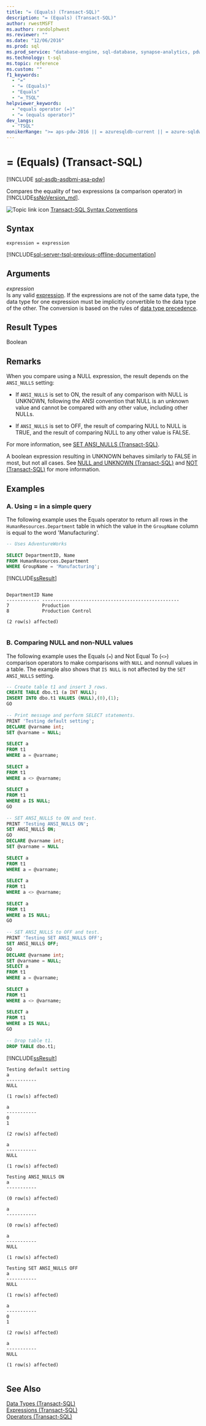 ```yaml
---
title: "= (Equals) (Transact-SQL)"
description: "= (Equals) (Transact-SQL)"
author: rwestMSFT
ms.author: randolphwest
ms.reviewer: ""
ms.date: "12/06/2016"
ms.prod: sql
ms.prod_service: "database-engine, sql-database, synapse-analytics, pdw"
ms.technology: t-sql
ms.topic: reference
ms.custom: ""
f1_keywords:
  - "="
  - "= (Equals)"
  - "Equals"
  - "=_TSQL"
helpviewer_keywords:
  - "equals operator (=)"
  - "= (equals operator)"
dev_langs:
  - "TSQL"
monikerRange: ">= aps-pdw-2016 || = azuresqldb-current || = azure-sqldw-latest || >= sql-server-2016 || >= sql-server-linux-2017 || = azuresqldb-mi-current"
---
```


# = (Equals) (Transact-SQL)

[!INCLUDE [sql-asdb-asdbmi-asa-pdw](../../includes/applies-to-version/sql-asdb-asdbmi-asa-pdw.md)]

Compares the equality of two expressions (a comparison operator) in [!INCLUDE[ssNoVersion_md](../../includes/ssnoversion-md.md)].  
  
![Topic link icon](../../database-engine/configure-windows/media/topic-link.gif "Topic link icon") [Transact-SQL Syntax Conventions](../../t-sql/language-elements/transact-sql-syntax-conventions-transact-sql.md)  
  
## Syntax  
  
```syntaxsql  
expression = expression  
```  
  
[!INCLUDE[sql-server-tsql-previous-offline-documentation](../../includes/sql-server-tsql-previous-offline-documentation.md)]

## Arguments
 *expression*  
 Is any valid [expression](../../t-sql/language-elements/expressions-transact-sql.md). If the expressions are not of the same data type, the data type for one expression must be implicitly convertible to the data type of the other. The conversion is based on the rules of [data type precedence](../../t-sql/data-types/data-type-precedence-transact-sql.md).  
  
## Result Types  
 Boolean  
  
## Remarks  
 When you compare using a NULL expression, the result depends on the `ANSI_NULLS` setting:  
  
-   If `ANSI_NULLS` is set to ON, the result of any comparison with NULL is UNKNOWN, following the ANSI convention that NULL is an unknown value and cannot be compared with any other value, including other NULLs.  
  
-   If `ANSI_NULLS` is set to OFF, the result of comparing NULL to NULL is TRUE, and the result of comparing NULL to any other value is FALSE.  

For more information, see [SET ANSI_NULLS &#40;Transact-SQL&#41;](../../t-sql/statements/set-ansi-nulls-transact-sql.md).
  
 A boolean expression resulting in UNKNOWN behaves similarly to FALSE in most, but not all cases. See [NULL and UNKNOWN &#40;Transact-SQL&#41;](../../t-sql/language-elements/null-and-unknown-transact-sql.md) and [NOT &#40;Transact-SQL&#41;](../../t-sql/language-elements/not-transact-sql.md) for more information.  
  
  
## Examples  
  
### A. Using = in a simple query  
 The following example uses the Equals operator to return all rows in the `HumanResources.Department` table in which the value in the `GroupName` column is equal to the word 'Manufacturing'.  
  
```sql  
-- Uses AdventureWorks  
  
SELECT DepartmentID, Name  
FROM HumanResources.Department  
WHERE GroupName = 'Manufacturing';  
```  
  
 [!INCLUDE[ssResult](../../includes/ssresult-md.md)]  
  
```  
  
DepartmentID Name  
------------ --------------------------------------------------  
7            Production  
8            Production Control  
  
(2 row(s) affected)  
  
```  
  
### B. Comparing NULL and non-NULL values  
 The following example uses the Equals (`=`) and Not Equal To (`<>`) comparison operators to make comparisons with `NULL` and nonnull values in a table. The example also shows that `IS NULL` is not affected by the `SET ANSI_NULLS` setting.  
  
```sql  
-- Create table t1 and insert 3 rows.  
CREATE TABLE dbo.t1 (a INT NULL);  
INSERT INTO dbo.t1 VALUES (NULL),(0),(1);  
GO  
  
-- Print message and perform SELECT statements.  
PRINT 'Testing default setting';  
DECLARE @varname int;   
SET @varname = NULL;  
  
SELECT a  
FROM t1   
WHERE a = @varname;  
  
SELECT a   
FROM t1   
WHERE a <> @varname;  
  
SELECT a   
FROM t1   
WHERE a IS NULL;  
GO  
  
-- SET ANSI_NULLS to ON and test.  
PRINT 'Testing ANSI_NULLS ON';  
SET ANSI_NULLS ON;  
GO  
DECLARE @varname int;  
SET @varname = NULL  
  
SELECT a   
FROM t1   
WHERE a = @varname;  
  
SELECT a   
FROM t1   
WHERE a <> @varname;  
  
SELECT a   
FROM t1   
WHERE a IS NULL;  
GO  
  
-- SET ANSI_NULLS to OFF and test.  
PRINT 'Testing SET ANSI_NULLS OFF';  
SET ANSI_NULLS OFF;  
GO  
DECLARE @varname int;  
SET @varname = NULL;  
SELECT a   
FROM t1   
WHERE a = @varname;  
  
SELECT a   
FROM t1   
WHERE a <> @varname;  
  
SELECT a   
FROM t1   
WHERE a IS NULL;  
GO  
  
-- Drop table t1.  
DROP TABLE dbo.t1;  
```  
  
 [!INCLUDE[ssResult](../../includes/ssresult-md.md)]  
  
```  
Testing default setting  
a  
-----------  
NULL  
  
(1 row(s) affected)  
  
a  
-----------  
0  
1  
  
(2 row(s) affected)  
  
a  
-----------  
NULL  
  
(1 row(s) affected)  
  
Testing ANSI_NULLS ON  
a  
-----------  
  
(0 row(s) affected)  
  
a  
-----------  
  
(0 row(s) affected)  
  
a  
-----------  
NULL  
  
(1 row(s) affected)  
  
Testing SET ANSI_NULLS OFF  
a  
-----------  
NULL  
  
(1 row(s) affected)  
  
a  
-----------  
0  
1  
  
(2 row(s) affected)  
  
a  
-----------  
NULL  
  
(1 row(s) affected)  
  
```  
  
## See Also  
 [Data Types &#40;Transact-SQL&#41;](../../t-sql/data-types/data-types-transact-sql.md)   
 [Expressions &#40;Transact-SQL&#41;](../../t-sql/language-elements/expressions-transact-sql.md)   
 [Operators &#40;Transact-SQL&#41;](../../t-sql/language-elements/operators-transact-sql.md)  
  
  
